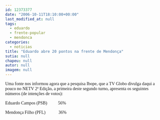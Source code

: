 ```yaml
---
id: 12373377
date: "2006-10-11T18:10:00+00:00"
last_modified_at: null
tags:
  - eduardo
  - frente-popular
  - mendonca
categories:
  - noticias
title: "Eduardo abre 20 pontos na frente de Mendonça"
sutia: null
chapeu: null
autor: null
imagem: null
---
```

<p><P><FONT face=Verdana>Uma fonte nos informou agora que a pesquisa Ibope, que a TV Globo divulga daqui a pouco no NETV 2ª Edição, a primeira deste segundo turno,&nbsp;apresenta os seguintes números (de intenções de votos):</FONT></P></p>
<p><P><FONT face=Verdana>Eduardo Campos (PSB)&nbsp;&nbsp;&nbsp;&nbsp;&nbsp;&nbsp;&nbsp;&nbsp;&nbsp; 56%</FONT></P></p>
<p><P><FONT face=Verdana>Mendonça Filho (PFL)&nbsp;&nbsp;&nbsp;&nbsp;&nbsp;&nbsp;&nbsp;&nbsp;&nbsp;&nbsp;&nbsp;&nbsp;36%</FONT></P> </p>
